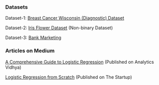 ### Datasets
Dataset-1:
[Breast Cancer Wisconsin (Diagnostic) Dataset](https://www.kaggle.com/uciml/breast-cancer-wisconsin-data)

Dataset-2:
[Iris Flower Dataset](https://archive.ics.uci.edu/ml/datasets/iris)
(Non-binary Dataset)

Dataset-3:
[Bank Marketing](https://www.kaggle.com/henriqueyamahata/bank-marketing)

### Articles on Medium
[A Comprehensive Guide to Logistic Regression](https://tp6145.medium.com/a-comprehensive-guide-to-logistic-regression-e0cf04fe738c)
(Published on Analytics Vidhya)

[Logistic Regression from Scratch](https://tp6145.medium.com/logistic-regression-from-scratch-b69a2026536f)
(Published on The Startup)
